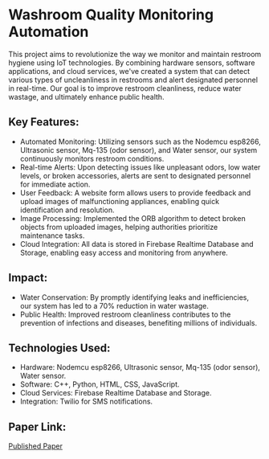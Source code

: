 # Washroom Quality Monitoring Automation
This project aims to revolutionize the way we monitor and maintain restroom hygiene using IoT technologies. By combining hardware sensors, software applications, and cloud services, we've created a system that can detect various types of uncleanliness in restrooms and alert designated personnel in real-time. Our goal is to improve restroom cleanliness, reduce water wastage, and ultimately enhance public health.

## Key Features:
* Automated Monitoring: Utilizing sensors such as the Nodemcu esp8266, Ultrasonic sensor, Mq-135 (odor sensor), and Water sensor, our system continuously monitors restroom conditions.
* Real-time Alerts: Upon detecting issues like unpleasant odors, low water levels, or broken accessories, alerts are sent to designated personnel for immediate action.
* User Feedback: A website form allows users to provide feedback and upload images of malfunctioning appliances, enabling quick identification and resolution.
* Image Processing: Implemented the ORB algorithm to detect broken objects from uploaded images, helping authorities prioritize maintenance tasks.
* Cloud Integration: All data is stored in Firebase Realtime Database and Storage, enabling easy access and monitoring from anywhere.

## Impact:
* Water Conservation: By promptly identifying leaks and inefficiencies, our system has led to a 70% reduction in water wastage.
* Public Health: Improved restroom cleanliness contributes to the prevention of infections and diseases, benefiting millions of individuals.

## Technologies Used:
* Hardware: Nodemcu esp8266, Ultrasonic sensor, Mq-135 (odor sensor), Water sensor.
* Software: C++, Python, HTML, CSS, JavaScript.
* Cloud Services: Firebase Realtime Database and Storage.
* Integration: Twilio for SMS notifications.

## Paper Link:
[Published Paper](https://www.ijraset.com/best-journal/iot-based-washroom-feedback-system-for-quality-monitoring "Publication!")
